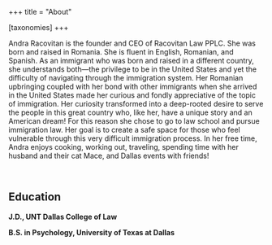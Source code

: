 +++
title = "About"

[taxonomies]
+++

Andra Racovitan is the founder and CEO of Racovitan Law PPLC. She was born and raised in Romania. She is fluent in English, Romanian, and Spanish.
As an immigrant who was born and raised in a different country, she understands both—the privilege to be in the United States and yet the difficulty of navigating through the immigration system.
Her Romanian upbringing coupled with her bond with other immigrants when she arrived in the United States made her curious and fondly appreciative of the topic of immigration.
Her curiosity transformed into a deep-rooted desire to serve the people in this great country who, like her, have a unique story and an American dream! For this reason she chose to go to law school and pursue immigration law.
Her goal is to create a safe space for those who feel vulnerable through this very difficult immigration process.
In her free time, Andra enjoys cooking, working out, traveling, spending time with her husband and their cat Mace, and Dallas events with friends!


<br/>

## Education

**J.D., UNT Dallas College of Law**

**B.S. in Psychology, University of Texas at Dallas**